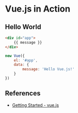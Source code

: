 # Vue.js in Action

## Hello World

```html
<div id="app">
	{{ message }}
</div>
```

```js
new Vue({
	el: '#app',
	data: {
		message: 'Hello Vue.js!'
	}
})
```

## References

* [Getting Started - vue.js](http://vuejs.org/guide/)